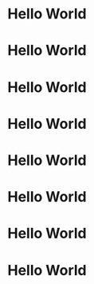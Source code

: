 # Hello World
# Hello World
# Hello World
# Hello World
# Hello World
# Hello World
# Hello World
# Hello World
